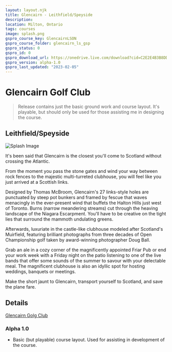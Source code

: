 ```yaml
---
layout: layout.njk
title: Glencairn - Leithfield/Speyside
description:
location: Milton, Ontario
tags: courses
image: splash.png
gspro_course_key: GlencairnLSON
gspro_course_folder: glencairn_ls_gsp
gspro_status: 0
gspro_id: 0
gspro_download_url: https://onedrive.live.com/download?cid=C2E2E4B3B8DD77A3&resid=c2e2e4b3b8dd77a3%21208305&authkey=AP32BIXhFTLWex8
gspro_version: alpha-1.0
gspro_last_updated: "2023-02-05"
---
```


# Glencairn Golf Club

> Release contains just the basic ground work and course layout. It's playable, but should only be used for those assisting me in designing the course.

## Leithfield/Speyside

![Splash Image](./splash.png)

It's been said that Glencairn is the closest you'll come to Scotland without crossing the Atlantic.

From the moment you pass the stone gates and wind your way between rock fences to the majestic multi-turreted clubhouse, you will feel like you just arrived at a Scottish links.

Designed by Thomas McBroom, Glencairn's 27 links-style holes are punctuated by steep pot bunkers and framed by fescue that waves menacingly in the ever-present wind that buffets the Halton Hills just west of Toronto. Burns (narrow meandering streams) cut through the heaving landscape of the Niagara Escarpment. You'll have to be creative on the tight lies that surround the mammoth undulating greens.

Afterwards, luxuriate in the castle-like clubhouse modeled after Scotland's Muirfield, featuring brilliant photographs from three decades of Open Championship golf taken by award-winning photographer Doug Ball.

Grab an ale in a cozy corner of the magnificently appointed Friar Pub or end your work week with a Friday night on the patio listening to one of the live bands that offer some sounds of the summer to savour with your delectable meal. The magnificent clubhouse is also an idyllic spot for hosting weddings, banquets or meetings.

Make the short jaunt to Glencairn, transport yourself to Scotland, and save the plane fare.

## Details

[Glencairn Golg Club](https://glencairn.clublink.ca/)

### Alpha 1.0

- Basic (but playable) course layout. Used for assisting in development of the course.
